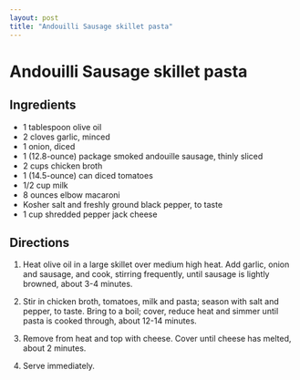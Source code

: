 ```yaml
---
layout: post
title: "Andouilli Sausage skillet pasta"
---
```


# Andouilli Sausage skillet pasta

## Ingredients

- 1 tablespoon olive oil
- 2 cloves garlic, minced
- 1 onion, diced
- 1 (12.8-ounce) package smoked andouille sausage, thinly sliced
- 2 cups chicken broth
- 1 (14.5-ounce) can diced tomatoes
- 1/2 cup milk
- 8 ounces elbow macaroni
- Kosher salt and freshly ground black pepper, to taste
- 1 cup shredded pepper jack cheese

## Directions

1. Heat olive oil in a large skillet over medium high heat. Add garlic, onion and sausage, and cook, stirring frequently, until sausage is lightly browned, about 3-4 minutes.

2. Stir in chicken broth, tomatoes, milk and pasta; season with salt and pepper, to taste. Bring to a boil; cover, reduce heat and simmer until pasta is cooked through, about 12-14 minutes.

3. Remove from heat and top with cheese. Cover until cheese has melted, about 2 minutes.

4. Serve immediately.
